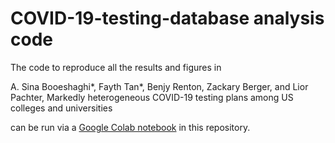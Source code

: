 # COVID-19-testing-database analysis code

The code to reproduce all the results and figures in 

A. Sina Booeshaghi*, Fayth Tan*, Benjy Renton, Zackary Berger, and Lior Pachter, Markedly heterogeneous COVID-19 testing plans among US colleges and universities 

can be run via a [Google Colab notebook](https://github.com/pachterlab/COVID-19-testing-database/blob/master/notebooks/basic_stats.ipynb) in this repository.
